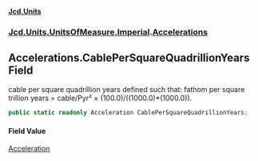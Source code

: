 #### [Jcd.Units](index.md 'index')
### [Jcd.Units.UnitsOfMeasure.Imperial](Jcd.Units.UnitsOfMeasure.Imperial.md 'Jcd.Units.UnitsOfMeasure.Imperial').[Accelerations](Accelerations.md 'Jcd.Units.UnitsOfMeasure.Imperial.Accelerations')

## Accelerations.CablePerSquareQuadrillionYears Field

cable per square quadrillion years defined such that: fathom per square trillion years = cable/Pyr² × (100.0)/((1000.0)*(1000.0)).

```csharp
public static readonly Acceleration CablePerSquareQuadrillionYears;
```

#### Field Value
[Acceleration](Acceleration.md 'Jcd.Units.UnitTypes.Acceleration')